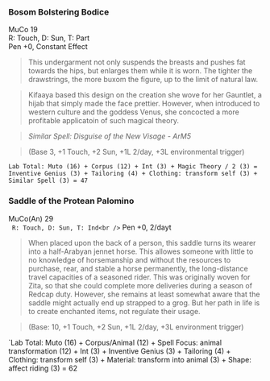 ### Bosom Bolstering Bodice
MuCo 19<br />
R: Touch, D: Sun, T: Part<br />
Pen +0, Constant Effect<br />
>This undergarment not only suspends the breasts and pushes fat towards the hips, but enlarges them while it is worn. The tighter the drawstrings, the more buxom the figure, up to the limit of natural law.

>Kifaaya based this design on the creation she wove for her Gauntlet, a hijab that simply made the face prettier. However, when introduced to western culture and the goddess Venus, she concocted a more profitable applicatoin of such magical theory.

>*Similar Spell: Disguise of the New Visage - ArM5*
    
>(Base 3, +1 Touch, +2 Sun, +1L 2/day, +3L environmental trigger)

`Lab Total: Muto (16) + Corpus (12) + Int (3) + Magic Theory / 2 (3) = Inventive Genius (3) + Tailoring (4) + Clothing: transform self (3) + Similar Spell (3) = 47`<br />

### Saddle of the Protean Palomino
MuCo(An) 29<br />`
R: Touch, D: Sun, T: Ind<br />`
Pen +0, 2/dayt<br />
>When placed upon the back of a person, this saddle turns its wearer into a half-Arabyan jennet horse. This allowes someone with little to no knowledge of horsemanship and without the resources to purchase, rear, and stable a horse permanently, the long-distance travel capacities of a seasoned rider. This was originally woven for Zita, so that she could complete more deliveries during a season of Redcap duty. However, she remains at least somewhat aware that the saddle might actually end up strapped to a grog. But her path in life is to create enchanted items, not regulate their usage.

>(Base: 10, +1 Touch, +2 Sun, +1L 2/day, +3L environment trigger)

`Lab Total: Muto (16) + Corpus/Animal (12) + Spell Focus: animal transformation (12) + Int (3) + Inventive Genius (3) + Tailoring (4) + Clothing: transform self (3) +  Material: transform into animal (3) + Shape: affect riding (3) = 62

